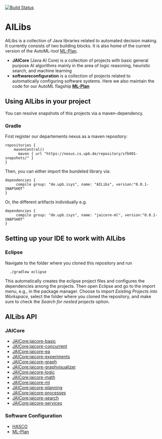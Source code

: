 [![Build Status](https://travis-ci.org/fmohr/AILibs.svg?branch=dev)](https://travis-ci.org/fmohr/AILibs)


# AILibs
AILibs is a collection of Java libraries related to automated decision making. It currently consists of two building blocks. It is also home of the current version of the AutoML-tool [ML-Plan](https://github.com/fmohr/AILibs/tree/master/softwareconfiguration/mlplan).

* **JAICore** (Java AI Core) is a collection of projects with basic general purpose AI algorithms mainly in the area of logic reasoning, heuristic search, and machine learning
* **softwareconfiguration** is a collection of projects related to automatically configuring software systems. Here we also maintain the code for our AutoML flagship **[ML-Plan](https://github.com/fmohr/AILibs/tree/master/softwareconfiguration/mlplan)**

## Using AILibs in your project
You can resolve snapshots of this projects via a maven-dependency.
### Gradle 
First register our departements nexus as a maven repository:
```
repositories {
    mavenCentral()
	  maven { url "https://nexus.cs.upb.de/repository/sfb901-snapshots/" }
}
```
Then, you can either import the bundeled library via:
```
dependencies {
	 compile group: "de.upb.isys", name: "AILibs", version:"0.0.1-SNAPSHOT"
}
```
Or, the different artifacts individually e.g.
```
dependencies {
	 compile group: "de.upb.isys", name: "jaicore-ml", version:"0.0.1-SNAPSHOT"
}
```

## Setting up your IDE to work with AILibs
### Eclipse
Navigate to the folder where you cloned this repository and run
```
  ./gradlew eclipse
```
This automatically creates the eclipse project files and configures the dependencies among the projects.
Then open Eclipse and go to the import menu, e.g., in the package manager. Choose to import *Existing Projects into Workspace*, select the folder where you cloned the repository, and make sure to check the *Search for nested projects* option.

## AILibs API

### JAICore

* [JAICore:jaicore-basic](JAICore/jaicore-basic/java-doc/)
* [JAICore:jaicore-concurrent](JAICore/jaicore-concurrent/java-doc/)
* [JAICore:jaicore-ea](JAICore/jaicore-ea/java-doc/)
* [JAICore:jaicore-experiments](JAICore/jaicore-experiments/java-doc/)
* [JAICore:jaicore-graph](JAICore/jaicore-graph/java-doc/)
* [JAICore:jaicore-graphvisualizer](JAICore/jaicore-graphvisualizer/java-doc/)
* [JAICore:jaicore-logic](JAICore/jaicore-logic/java-doc/)
* [JAICore:jaicore-math](JAICore/jaicore-math/java-doc/)
* [JAICore:jaicore-ml](JAICore/jaicore-ml/java-doc/)
* [JAICore:jaicore-planning](JAICore/jaicore-planning/java-doc/)
* [JAICore:jaicore-processes](JAICore/jaicore-processes/java-doc/)
* [JAICore:jaicore-search](JAICore/jaicore-search/java-doc/)
* [JAICore:jaicore-services](JAICore/jaicore-services/java-doc/)

### Software Configuration

* [HASCO](softwareconfiguration/hasco/java-doc/)
* [ML-Plan](softwareconfiguration/mlplan/java-doc/)